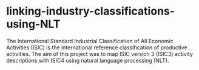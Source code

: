 # linking-industry-classifications-using-NLT
The International Standard Industrial Classification of All Economic Activities (ISIC) is the international reference classification of productive activities. The aim of this project was to map ISIC version 3 (ISIC3) activity descriptions with ISIC4 using natural language processing (NLT). 
